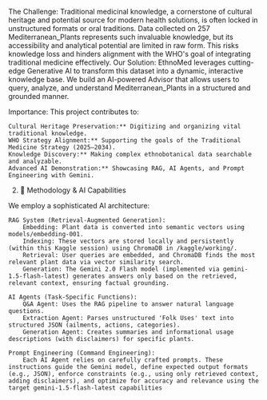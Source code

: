 

The Challenge: Traditional medicinal knowledge, a cornerstone of cultural heritage and potential source for modern health solutions, is often locked in unstructured formats or oral traditions. Data collected on 257 Mediterranean_Plants represents such invaluable knowledge, but its accessibility and analytical potential are limited in raw form. This risks knowledge loss and hinders alignment with the WHO's goal of integrating traditional medicine effectively.
Our Solution: EthnoMed leverages cutting-edge Generative AI to transform this dataset into a dynamic, interactive knowledge base. We build an AI-powered Advisor that allows users to query, analyze, and understand Mediterranean_Plants in a structured and grounded manner.

Importance: This project contributes to:

    Cultural Heritage Preservation:** Digitizing and organizing vital traditional knowledge.
    WHO Strategy Alignment:** Supporting the goals of the Traditional Medicine Strategy (2025–2034).
    Knowledge Discovery:** Making complex ethnobotanical data searchable and analyzable.
    Advanced AI Demonstration:** Showcasing RAG, AI Agents, and Prompt Engineering with Gemini.

2. 💎 Methodology & AI Capabilities

We employ a sophisticated AI architecture:

    RAG System (Retrieval-Augmented Generation):
        Embedding: Plant data is converted into semantic vectors using models/embedding-001.
        Indexing: These vectors are stored locally and persistently (within this Kaggle session) using ChromaDB in /kaggle/working/.
        Retrieval: User queries are embedded, and ChromaDB finds the most relevant plant data via vector similarity search.
        Generation: The Gemini 2.0 Flash model (implemented via gemini-1.5-flash-latest) generates answers only based on the retrieved, relevant context, ensuring factual grounding.

    AI Agents (Task-Specific Functions):
        Q&A Agent: Uses the RAG pipeline to answer natural language questions.
        Extraction Agent: Parses unstructured 'Folk Uses' text into structured JSON (ailments, actions, categories).
        Generation Agent: Creates summaries and informational usage descriptions (with disclaimers) for specific plants.

    Prompt Engineering (Command Engineering):
        Each AI Agent relies on carefully crafted prompts. These instructions guide the Gemini model, define expected output formats (e.g., JSON), enforce constraints (e.g., using only retrieved context, adding disclaimers), and optimize for accuracy and relevance using the target gemini-1.5-flash-latest capabilities

